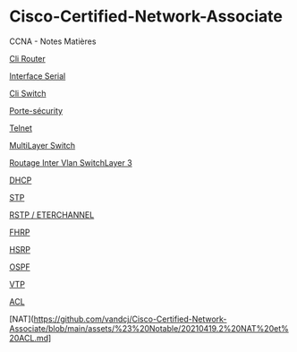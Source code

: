 # Cisco-Certified-Network-Associate
CCNA - Notes Matières


[Cli Router](https://github.com/vandcj/Cisco-Certified-Network-Associate/blob/main/assets/%23%20Notable/20210305%20CLI%20ROUTEUR%20COMMAND.md)

[Interface Serial](https://github.com/vandcj/Cisco-Certified-Network-Associate/blob/main/assets/%23%20Notable/20210306%20interface%20serial%20commandes.md)

[Cli Switch](https://github.com/vandcj/Cisco-Certified-Network-Associate/blob/main/assets/%23%20Notable/20210309%20CLI%20SWITCH%20CISCO.md)

[Porte-sécurity](https://github.com/vandcj/Cisco-Certified-Network-Associate/blob/main/20210312%20Port-s%C3%A9curity%E2%80%BAswitch.md) 

[Telnet](https://github.com/vandcj/Cisco-Certified-Network-Associate/blob/main/assets/%23%20Notable/20210312.2%20TELNET.md)

[MultiLayer Switch](https://github.com/vandcj/Cisco-Certified-Network-Associate/blob/main/assets/%23%20Notable/20210315%20MULTY%20LAYER%20SWITCH.md)

[Routage Inter Vlan SwitchLayer 3](https://github.com/vandcj/Cisco-Certified-Network-Associate/blob/main/assets/%23%20Notable/20210318%20routage%20inter%20VLAN%20switch%20layer%203.md)

[DHCP](https://github.com/vandcj/Cisco-Certified-Network-Associate/blob/main/assets/%23%20Notable/20210319%20DHCP.md)

[STP](https://github.com/vandcj/Cisco-Certified-Network-Associate/blob/main/assets/%23%20Notable/20210324.2%20STP.md)

[RSTP / ETERCHANNEL](https://github.com/vandcj/Cisco-Certified-Network-Associate/blob/main/assets/%23%20Notable/20210330%20RSTP%20ETERCHANNEL%20SVP.md)

[FHRP](https://github.com/vandcj/Cisco-Certified-Network-Associate/blob/main/assets/%23%20Notable/20210330.3%20FHRP%20first%20hop%20redundancy%20protocols.md)

[HSRP](https://github.com/vandcj/Cisco-Certified-Network-Associate/blob/main/assets/%23%20Notable/20210414.2%20HSRP%20fhrp%20commande.md)


[OSPF](https://github.com/vandcj/Cisco-Certified-Network-Associate/blob/main/assets/%23%20Notable/20210402%20%20OSPFgeneralit%C3%A9%20protocol%20de%20routage%20%5B%20v2%20%3D%20ipv4%20%2C%20v3%20%3D%20ipv6%5D.md)

[VTP](https://github.com/vandcj/Cisco-Certified-Network-Associate/blob/main/assets/%23%20Notable/20210406.2%20VTP%20(%20cisco%20).md)

[ACL](https://github.com/vandcj/Cisco-Certified-Network-Associate/blob/main/assets/%23%20Notable/20210419%20Acces-lists%20ACL.md)

[NAT](https://github.com/vandcj/Cisco-Certified-Network-Associate/blob/main/assets/%23%20Notable/20210419.2%20NAT%20et%20ACL.md]

